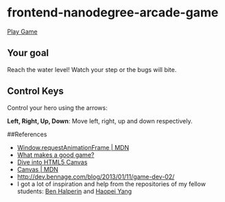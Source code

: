 frontend-nanodegree-arcade-game
===============================

[Play Game](http://ValiaL.github.io/frontend-nanodegree-arcade-game/index.html)

## Your goal
Reach the water level! Watch your step or the bugs will bite.

## Control Keys

Control your hero using the arrows:

**Left, Right, Up, Down**: Move left, right, up and down respectively.

##References

- [Window.requestAnimationFrame | MDN](https://developer.mozilla.org/en/docs/Web/API/window.requestAnimationFrame)
- [What makes a good game?](http://serc.carleton.edu/introgeo/games/goodgame.html)
- [Dive into HTML5 Canvas](http://diveintohtml5.info/canvas.html)
- [Canvas | MDN](https://developer.mozilla.org/en-US/docs/Web/API/Canvas_API)
- http://dev.bennage.com/blog/2013/01/11/game-dev-02/
- I got a lot of inspiration and help from the repositories of my fellow students: [Ben Halperin](https://github.com/bahalps/frontend-nanodegree-arcade-game) and [Haopei Yang](https://github.com/haopei/frontend-nanodegreearcade-game)
